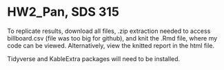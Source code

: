 # HW2_Pan, SDS 315

To replicate results, download all files, .zip extraction needed to access billboard.csv (file was too big for github), and knit the .Rmd file, where my code can be viewed. Alternatively, view the knitted report in the html file.

Tidyverse and KableExtra packages will need to be installed.
